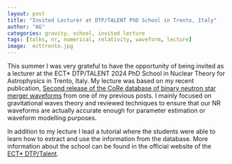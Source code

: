 ```yaml
---
layout: post
title: "Invited Lecturer at DTP/TALENT PhD School in Trento, Italy"
author: "AG"
categories: gravity, school, invited lecture
tags: [talks, nr, numerical, relativity, waveform, lecture]
image:  ecttrento.jpg
---
```


This summer I was very grateful to have the opportunity of being invited as a lecturer at the ECT* DTP/TALENT 2024 PhD School in Nuclear Theory for Astrophysics in Trento, Italy.
My lecture was based on my recent publication, [Second release of the CoRe database of binary neutron star merger waveforms](https://iopscience.iop.org/article/10.1088/1361-6382/acc231) from one of my previous posts. I mainly focused on gravitational waves theory and reviewed techniques to ensure that our NR waveforms are actually accurate enough for parameter estimation or waveform modelling purposes. 

In addition to my lecture I lead a tutorial where the students were able to learn how to extract and use the information from the database.
More information about the school can be found in the official website of the [ECT* DTP/Talent](https://www.ectstar.eu/trainings/dtp-talent-2024-nuclear-theory-for-astrophysics/).
